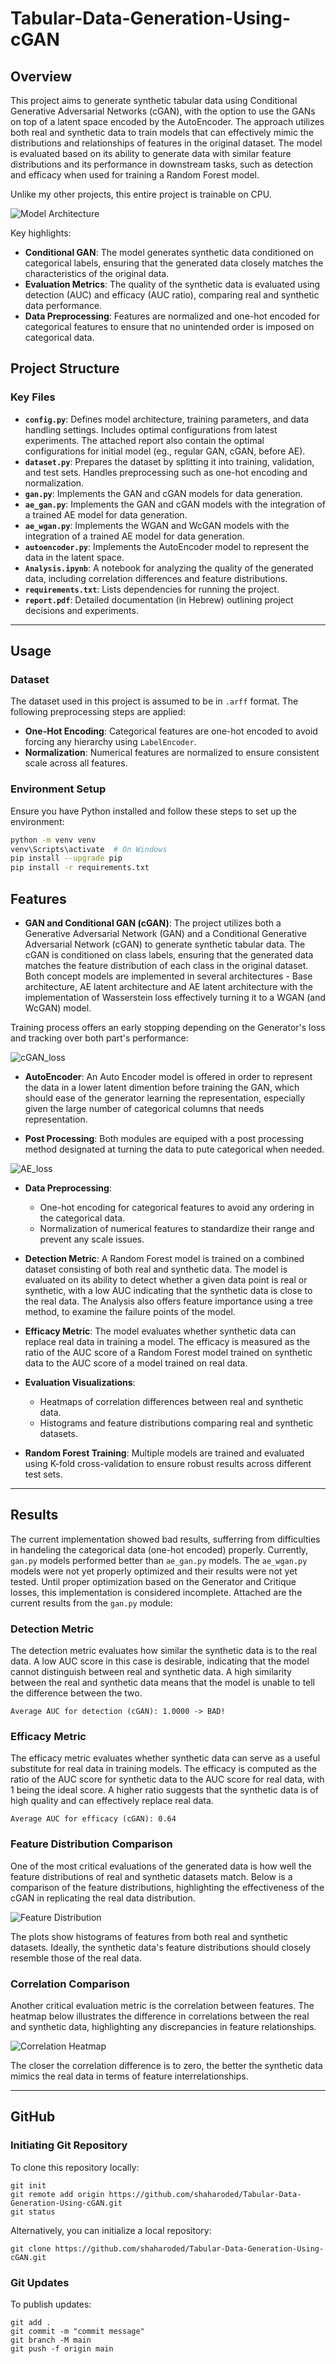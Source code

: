 # Tabular-Data-Generation-Using-cGAN

## Overview

This project aims to generate synthetic tabular data using Conditional Generative Adversarial Networks (cGAN), with the option to use the GANs on top of a latent space encoded by the AutoEncoder. The approach utilizes both real and synthetic data to train models that can effectively mimic the distributions and relationships of features in the original dataset. The model is evaluated based on its ability to generate data with similar feature distributions and its performance in downstream tasks, such as detection and efficacy when used for training a Random Forest model.

Unlike my other projects, this entire project is trainable on CPU.

![Model Architecture](./Images/cGAN.png)

Key highlights:
- **Conditional GAN**: The model generates synthetic data conditioned on categorical labels, ensuring that the generated data closely matches the characteristics of the original data.
- **Evaluation Metrics**: The quality of the synthetic data is evaluated using detection (AUC) and efficacy (AUC ratio), comparing real and synthetic data performance.
- **Data Preprocessing**: Features are normalized and one-hot encoded for categorical features to ensure that no unintended order is imposed on categorical data.

## Project Structure

### Key Files
- **`config.py`**: Defines model architecture, training parameters, and data handling settings. Includes optimal configurations from latest experiments. The attached report also contain the optimal configurations for initial model (eg., regular GAN, cGAN, before AE).
- **`dataset.py`**: Prepares the dataset by splitting it into training, validation, and test sets. Handles preprocessing such as one-hot encoding and normalization.
- **`gan.py`**: Implements the GAN and cGAN models for data generation.
- **`ae_gan.py`**: Implements the GAN and cGAN models with the integration of a trained AE model for data generation.
- **`ae_wgan.py`**: Implements the WGAN and WcGAN models with the integration of a trained AE model for data generation.
- **`autoencoder.py`**: Implements the AutoEncoder model to represent the data in the latent space.
- **`Analysis.ipynb`**: A notebook for analyzing the quality of the generated data, including correlation differences and feature distributions.
- **`requirements.txt`**: Lists dependencies for running the project.
- **`report.pdf`**: Detailed documentation (in Hebrew) outlining project decisions and experiments.

---

## Usage

### Dataset

The dataset used in this project is assumed to be in `.arff` format. The following preprocessing steps are applied:
- **One-Hot Encoding**: Categorical features are one-hot encoded to avoid forcing any hierarchy using `LabelEncoder`.
- **Normalization**: Numerical features are normalized to ensure consistent scale across all features.

### Environment Setup

Ensure you have Python installed and follow these steps to set up the environment:

```bash
python -m venv venv
venv\Scripts\activate  # On Windows
pip install --upgrade pip
pip install -r requirements.txt
```

## Features

- **GAN and Conditional GAN (cGAN)**: The project utilizes both a Generative Adversarial Network (GAN) and a Conditional Generative Adversarial Network (cGAN) to generate synthetic tabular data. The cGAN is conditioned on class labels, ensuring that the generated data matches the feature distribution of each class in the original dataset.
Both concept models are implemented in several architectures - Base architecture, AE latent architecture and AE latent architecture with the implementation of Wasserstein loss effectively turning it to a WGAN (and WcGAN) model.

Training process offers an early stopping depending on the Generator's loss and tracking over both part's performance:

![cGAN_loss](./Images/cGAN_loss_512.png)

- **AutoEncoder**: An Auto Encoder model is offered in order to represent the data in a lower latent dimention before training the GAN, which should ease of the generator learning the representation, especially given the large number of categorical columns that needs representation.

- **Post Processing**: Both modules are equiped with a post processing method designated at turning the data to pute categorical when needed.

![AE_loss](./Images/AE_loss.png)
  
- **Data Preprocessing**: 
  - One-hot encoding for categorical features to avoid any ordering in the categorical data.
  - Normalization of numerical features to standardize their range and prevent any scale issues.

- **Detection Metric**: A Random Forest model is trained on a combined dataset consisting of both real and synthetic data. The model is evaluated on its ability to detect whether a given data point is real or synthetic, with a low AUC indicating that the synthetic data is close to the real data. The Analysis also offers feature importance using a tree method, to examine the failure points of the model.

- **Efficacy Metric**: The model evaluates whether synthetic data can replace real data in training a model. The efficacy is measured as the ratio of the AUC score of a Random Forest model trained on synthetic data to the AUC score of a model trained on real data.

- **Evaluation Visualizations**: 
  - Heatmaps of correlation differences between real and synthetic data.
  - Histograms and feature distributions comparing real and synthetic datasets.
  
- **Random Forest Training**: Multiple models are trained and evaluated using K-fold cross-validation to ensure robust results across different test sets.

---

## Results

The current implementation showed bad results, sufferring from difficulties in handeling the categorical data (one-hot encoded) properly. Currently, `gan.py` models performed better than `ae_gan.py` models. The `ae_wgan.py` models were not yet properly optimized and their results were not yet tested. Until proper optimization based on the Generator and Critique losses, this implementation is considered incomplete. Attached are the current results from the `gan.py` module:

### Detection Metric

The detection metric evaluates how similar the synthetic data is to the real data. A low AUC score in this case is desirable, indicating that the model cannot distinguish between real and synthetic data. A high similarity between the real and synthetic data means that the model is unable to tell the difference between the two.

```
Average AUC for detection (cGAN): 1.0000 -> BAD!
```

### Efficacy Metric

The efficacy metric evaluates whether synthetic data can serve as a useful substitute for real data in training models. The efficacy is computed as the ratio of the AUC score for synthetic data to the AUC score for real data, with 1 being the ideal score. A higher ratio suggests that the synthetic data is of high quality and can effectively replace real data.

```
Average AUC for efficacy (cGAN): 0.64
```

### Feature Distribution Comparison

One of the most critical evaluations of the generated data is how well the feature distributions of real and synthetic datasets match. Below is a comparison of the feature distributions, highlighting the effectiveness of the cGAN in replicating the real data distribution.

![Feature Distribution](./Images/features_analysis_cGAN.png)

The plots show histograms of features from both real and synthetic datasets. Ideally, the synthetic data's feature distributions should closely resemble those of the real data.

### Correlation Comparison

Another critical evaluation metric is the correlation between features. The heatmap below illustrates the difference in correlations between the real and synthetic data, highlighting any discrepancies in feature relationships.

![Correlation Heatmap](./Images/GAN_corr.png)

The closer the correlation difference is to zero, the better the synthetic data mimics the real data in terms of feature interrelationships.

---

## GitHub
### Initiating Git Repository
To clone this repository locally:
```
git init
git remote add origin https://github.com/shaharoded/Tabular-Data-Generation-Using-cGAN.git
git status
```
Alternatively, you can initialize a local repository:
```
git clone https://github.com/shaharoded/Tabular-Data-Generation-Using-cGAN.git
```

### Git Updates
To publish updates:
```
git add .
git commit -m "commit message"
git branch -M main
git push -f origin main
```